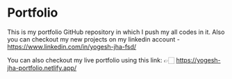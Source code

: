# Portfolio
This is my portfolio GitHub repository in which I push my all codes in it.
Also you can checkout my new projects on my linkedin account - https://www.linkedin.com/in/yogesh-jha-fsd/

You can also checkout my live portfolio using this link: 👉🏻 https://yogesh-jha-portfolio.netlify.app/

